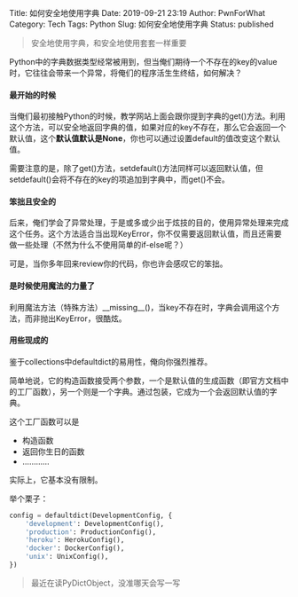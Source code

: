 Title: 如何安全地使用字典
Date: 2019-09-21 23:19
Author: PwnForWhat
Category: Tech
Tags: Python
Slug: 如何安全地使用字典
Status: published

> 安全地使用字典，和安全地使用套套一样重要

Python中的字典数据类型经常被用到，但当俺们期待一个不存在的key的value时，它往往会带来一个异常，将俺们的程序活生生终结，如何解决？

#### 最开始的时候

当俺们最初接触Python的时候，教学网站上面会跟你提到字典的get()方法。利用这个方法，可以安全地返回字典的值，如果对应的key不存在，那么它会返回一个默认值，这个**默认值默认是None**，你也可以通过设置default的值改变这个默认值。

需要注意的是，除了get()方法，setdefault()方法同样可以返回默认值，但setdefault()会将不存在的key的项追加到字典中，而get()不会。

#### 笨拙且安全的

后来，俺们学会了异常处理，于是或多或少出于炫技的目的，使用异常处理来完成这个任务。这个方法适合当出现KeyError，你不仅需要返回默认值，而且还需要做一些处理（不然为什么不使用简单的if-else呢？）

可是，当你多年回来review你的代码，你也许会感叹它的笨拙。

#### 是时候使用魔法的力量了

利用魔法方法（特殊方法）\_\_missing\_\_()，当key不存在时，字典会调用这个方法，而非抛出KeyError，很酷炫。

#### 用些现成的

鉴于collections中defaultdict的易用性，俺向你强烈推荐。

简单地说，它的构造函数接受两个参数，一个是默认值的生成函数（即官方文档中的工厂函数），另一个则是一个字典。通过包装，它成为一个会返回默认值的字典。

这个工厂函数可以是

-   构造函数
-   返回你生日的函数
-   …………

实际上，它基本没有限制。

举个栗子：

``` python
config = defaultdict(DevelopmentConfig, {
    'development': DevelopmentConfig(),
    'production': ProductionConfig(),
    'heroku': HerokuConfig(),
    'docker': DockerConfig(),
    'unix': UnixConfig(), 
})
```

> 最近在读PyDictObject，没准哪天会写一写